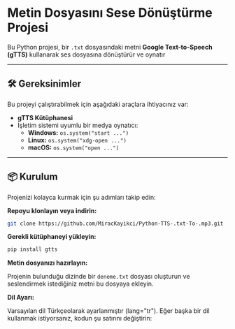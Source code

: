 # Metin Dosyasını Sese Dönüştürme Projesi

Bu Python projesi, bir `.txt` dosyasındaki metni **Google Text-to-Speech (gTTS)** kullanarak ses dosyasına dönüştürür ve oynatır

---

## 🛠️ Gereksinimler

Bu projeyi çalıştırabilmek için aşağıdaki araçlara ihtiyacınız var:
 
- **gTTS Kütüphanesi**  
- İşletim sistemi uyumlu bir medya oynatıcı:
  - **Windows:** `os.system("start ...")`
  - **Linux:** `os.system("xdg-open ...")`
  - **macOS:** `os.system("open ...")`

---

## 📦 Kurulum

Projenizi kolayca kurmak için şu adımları takip edin:

**Repoyu klonlayın veya indirin:**
   ```bash
   git clone https://github.com/MiracKayikci/Python-TTS-.txt-To-.mp3.git
   ```
**Gerekli kütüphaneyi yükleyin:**
  ```bash
  pip install gtts
  ```
**Metin dosyanızı hazırlayın:**

Projenin bulunduğu dizinde bir ```deneme.txt``` dosyası oluşturun ve seslendirmek istediğiniz metni bu dosyaya ekleyin.

**Dil Ayarı:**

Varsayılan dil Türkçeolarak ayarlanmıştır (lang="tr"). Eğer başka bir dil kullanmak istiyorsanız, kodun şu satırını değiştirin:



